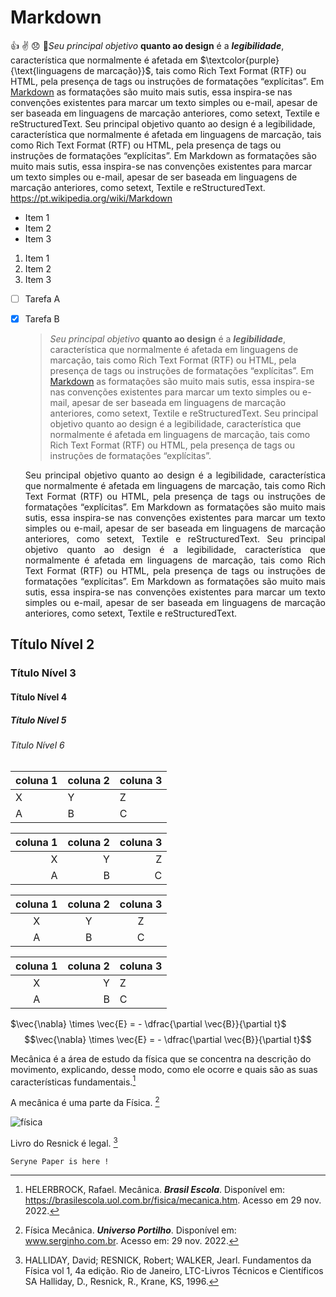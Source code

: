 # Markdown
  :thumbsup: :v: :disappointed: :sparkling_heart:*Seu principal objetivo* **quanto ao design** é a ***legibilidade***, característica que normalmente é afetada em $\textcolor{purple}{\text{linguagens de marcação}}$, tais como Rich Text Format (RTF) ou HTML, pela presença de tags ou instruções de formatações “explícitas”. Em [Markdown](https://pt.wikipedia.org/wiki/Markdown) as formatações são muito mais sutis, essa inspira-se nas convenções existentes para marcar um texto simples ou e-mail, apesar de ser baseada em linguagens de marcação anteriores, como setext, Textile e reStructuredText. Seu principal objetivo quanto ao design é a legibilidade, característica que normalmente é afetada em linguagens de marcação, tais como Rich Text Format (RTF) ou HTML, pela presença de tags ou instruções de formatações “explícitas”. Em Markdown as formatações são muito mais sutis, essa inspira-se nas convenções existentes para marcar um texto simples ou e-mail, apesar de ser baseada em linguagens de marcação anteriores, como setext, Textile e reStructuredText. <https://pt.wikipedia.org/wiki/Markdown>
  
* Item 1
* Item 2
* Item 3

1. Item 1
2. Item 2
3. Item 3

- [ ] Tarefa A
- [X] Tarefa B


  > *Seu principal objetivo* **quanto ao design** é a ***legibilidade***, característica que normalmente é afetada em linguagens de marcação, tais como Rich Text Format (RTF) ou HTML, pela presença de tags ou instruções de formatações “explícitas”. Em [Markdown](https://pt.wikipedia.org/wiki/Markdown) as formatações são muito mais sutis, essa inspira-se nas convenções existentes para marcar um texto simples ou e-mail, apesar de ser baseada em linguagens de marcação anteriores, como setext, Textile e reStructuredText. Seu principal objetivo quanto ao design é a legibilidade, característica que normalmente é afetada em linguagens de marcação, tais como Rich Text Format (RTF) ou HTML, pela presença de tags ou instruções de formatações “explícitas”.



  <p align="justify">
  Seu principal objetivo quanto ao design é a legibilidade, característica que normalmente é afetada em linguagens de marcação, tais como Rich Text Format (RTF) ou HTML, pela presença de tags ou instruções de formatações “explícitas”. Em Markdown as formatações são muito mais sutis, essa inspira-se nas convenções existentes para marcar um texto simples ou e-mail, apesar de ser baseada em linguagens de marcação anteriores, como setext, Textile e reStructuredText. Seu principal objetivo quanto ao design é a legibilidade, característica que normalmente é afetada em linguagens de marcação, tais como Rich Text Format (RTF) ou HTML, pela presença de tags ou instruções de formatações “explícitas”. Em Markdown as formatações são muito mais sutis, essa inspira-se nas convenções existentes para marcar um texto simples ou e-mail, apesar de ser baseada em linguagens de marcação anteriores, como setext, Textile e reStructuredText.
  </p>

## Título Nível 2
### Título Nível 3
#### Título Nível 4
##### Título Nível 5
###### Título Nível 6

| coluna 1 | coluna 2 | coluna 3 |
| --- | --- | --- |
| X | Y | Z |
| A | B | C |

| coluna 1 | coluna 2 | coluna 3 |
| ---: | ---: | ---: |
| X | Y | Z |
| A | B | C |

| coluna 1 | coluna 2 | coluna 3 |
| :---: | :---: | :---: |
| X | Y | Z |
| A | B | C |


| coluna 1 | coluna 2 | coluna 3 |
| :---: | ---: | --- |
| X | Y | Z |
| A | B | C |

$\vec{\nabla} \times \vec{E} = - \dfrac{\partial \vec{B}}{\partial t}$
$$\vec{\nabla} \times \vec{E} = - \dfrac{\partial \vec{B}}{\partial t}$$


Mecânica é a área de estudo da física que se concentra na descrição do movimento, explicando, desse modo, como ele ocorre e quais são as suas características fundamentais.[^1]

[^1]: HELERBROCK, Rafael. Mecânica. ***Brasil Escola***. Disponível em: https://brasilescola.uol.com.br/fisica/mecanica.htm. Acesso em 29 nov. 2022.

A mecânica é uma parte da Física. [^2]

[^2]: Física Mecânica. ***Universo Portilho***. Disponível em: www.serginho.com.br. Acesso em: 29 nov. 2022.

![física](https://user-images.githubusercontent.com/118854908/204638886-4876ecdf-1c8e-48f1-9e4a-21646120df57.jpeg)

Livro do Resnick é legal. [^3]

[^3]: HALLIDAY, David; RESNICK, Robert; WALKER, Jearl. Fundamentos da Física vol 1, 4a edição. Rio de Janeiro, LTC-Livros Técnicos e Científicos SA Halliday, D., Resnick, R., Krane, KS, 1996.


~~~
Seryne Paper is here !
~~~


